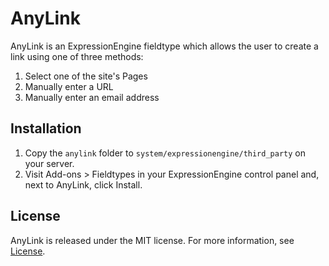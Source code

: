 # AnyLink

AnyLink is an ExpressionEngine fieldtype which allows the user to create a link using one of three methods:

1. Select one of the site's Pages
2. Manually enter a URL
3. Manually enter an email address

## Installation

1. Copy the `anylink` folder to `system/expressionengine/third_party` on your server.
2. Visit Add-ons > Fieldtypes in your ExpressionEngine control panel and, next to AnyLink, click Install.

## License

AnyLink is released under the MIT license. For more information, see [License](https://github.com/peteheaney/anylink/blob/master/LICENSE).
